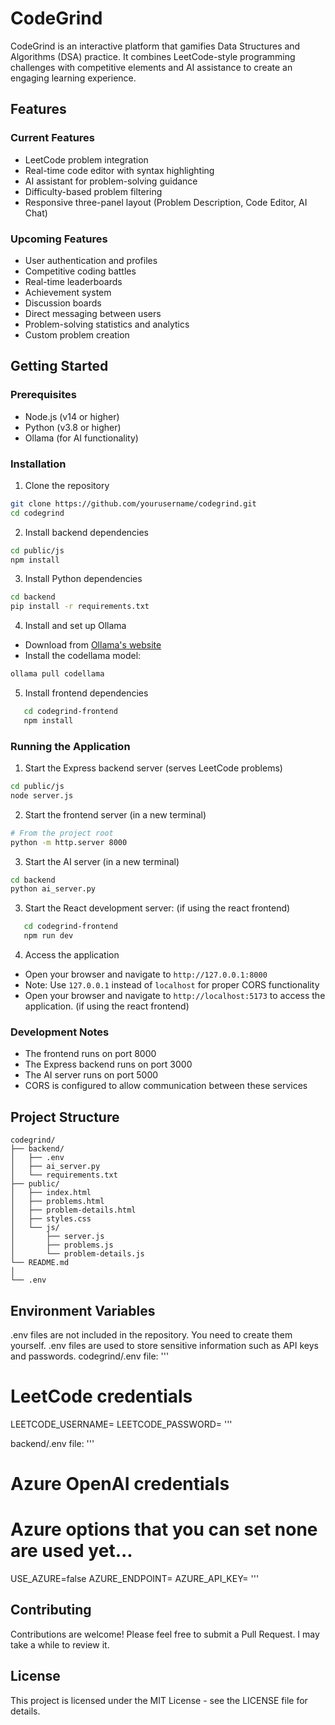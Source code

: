# CodeGrind

CodeGrind is an interactive platform that gamifies Data Structures and Algorithms (DSA) practice. It combines LeetCode-style programming challenges with competitive elements and AI assistance to create an engaging learning experience.

## Features

### Current Features
- LeetCode problem integration
- Real-time code editor with syntax highlighting
- AI assistant for problem-solving guidance
- Difficulty-based problem filtering
- Responsive three-panel layout (Problem Description, Code Editor, AI Chat)

### Upcoming Features
- User authentication and profiles
- Competitive coding battles
- Real-time leaderboards
- Achievement system
- Discussion boards
- Direct messaging between users
- Problem-solving statistics and analytics
- Custom problem creation

## Getting Started

### Prerequisites
- Node.js (v14 or higher)
- Python (v3.8 or higher)
- Ollama (for AI functionality)

### Installation

1. Clone the repository
```bash
git clone https://github.com/yourusername/codegrind.git
cd codegrind
```

2. Install backend dependencies
```bash
cd public/js
npm install
```

3. Install Python dependencies
```bash
cd backend
pip install -r requirements.txt
```

4. Install and set up Ollama
- Download from [Ollama's website](https://ollama.ai)
- Install the codellama model:
```bash
ollama pull codellama
```

5. Install frontend dependencies
```bash
   cd codegrind-frontend
   npm install
```

### Running the Application

1. Start the Express backend server (serves LeetCode problems)
```bash
cd public/js
node server.js
```

2. Start the frontend server (in a new terminal)
```bash
# From the project root
python -m http.server 8000
```

3. Start the AI server (in a new terminal)
```bash
cd backend
python ai_server.py
```

3. Start the React development server: (if using the react frontend)
```bash
   cd codegrind-frontend
   npm run dev
   ```


4. Access the application
- Open your browser and navigate to `http://127.0.0.1:8000`
- Note: Use `127.0.0.1` instead of `localhost` for proper CORS functionality
- Open your browser and navigate to `http://localhost:5173` to access the application. (if using the react frontend)

### Development Notes
- The frontend runs on port 8000
- The Express backend runs on port 3000
- The AI server runs on port 5000
- CORS is configured to allow communication between these services

## Project Structure
```
codegrind/
├── backend/
│   ├── .env
│   ├── ai_server.py
│   └── requirements.txt
├── public/
│   ├── index.html
│   ├── problems.html
│   ├── problem-details.html
│   ├── styles.css
│   └── js/
│       ├── server.js
│       ├── problems.js
│       └── problem-details.js
└── README.md
│       
└── .env
```

## Environment Variables
.env files are not included in the repository. You need to create them yourself.
.env files are used to store sensitive information such as API keys and passwords.
codegrind/.env file:
'''
# LeetCode credentials
LEETCODE_USERNAME=
LEETCODE_PASSWORD=
'''

backend/.env file:
'''
# Azure OpenAI credentials
# Azure options that you can set none are used yet...
USE_AZURE=false
AZURE_ENDPOINT=
AZURE_API_KEY=
'''

## Contributing
Contributions are welcome! Please feel free to submit a Pull Request. I may take a while to review it.

## License
This project is licensed under the MIT License - see the LICENSE file for details.